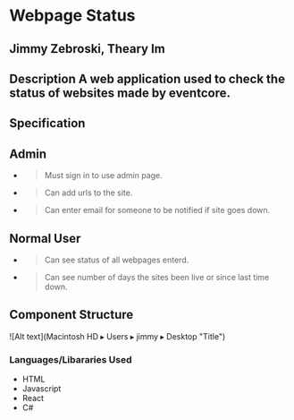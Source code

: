# Webpage Status
## Jimmy Zebroski, Theary Im

## Description A web application used to check the status of websites made by eventcore.

## Specification
 ## Admin
  * > Must sign in to use admin page.
  * > Can add urls to the site.
  * > Can enter email for someone to be notified if site goes down.
 ## Normal User
 * > Can see status of all webpages enterd.
 * > Can see number of days the sites been live or since last time down.

 ##  Component Structure
  ![Alt text](‎⁨Macintosh HD⁩ ▸ ⁨Users⁩ ▸ ⁨jimmy⁩ ▸ ⁨Desktop⁩ "Title")


 ### Languages/Libararies Used
 * HTML
 * Javascript
 * React
 * C#


